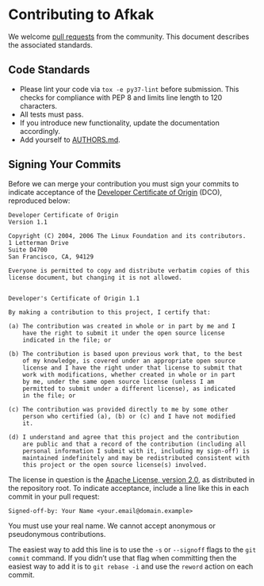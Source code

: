 # Contributing to Afkak

We welcome [pull requests](https://help.github.com/articles/about-pull-requests/) from the community.
This document describes the associated standards.

## Code Standards

* Please lint your code via `tox -e py37-lint` before submission.
  This checks for compliance with PEP 8 and limits line length to 120 characters.
* All tests must pass.
* If you introduce new functionality, update the documentation accordingly.
* Add yourself to [AUTHORS.md](./AUTHORS.md).

## Signing Your Commits

Before we can merge your contribution you must sign your commits to indicate acceptance of the [Developer Certificate of Origin](http://developercertificate.org/) (DCO), reproduced below:

    Developer Certificate of Origin
    Version 1.1

    Copyright (C) 2004, 2006 The Linux Foundation and its contributors.
    1 Letterman Drive
    Suite D4700
    San Francisco, CA, 94129

    Everyone is permitted to copy and distribute verbatim copies of this
    license document, but changing it is not allowed.


    Developer's Certificate of Origin 1.1

    By making a contribution to this project, I certify that:

    (a) The contribution was created in whole or in part by me and I
        have the right to submit it under the open source license
        indicated in the file; or

    (b) The contribution is based upon previous work that, to the best
        of my knowledge, is covered under an appropriate open source
        license and I have the right under that license to submit that
        work with modifications, whether created in whole or in part
        by me, under the same open source license (unless I am
        permitted to submit under a different license), as indicated
        in the file; or

    (c) The contribution was provided directly to me by some other
        person who certified (a), (b) or (c) and I have not modified
        it.

    (d) I understand and agree that this project and the contribution
        are public and that a record of the contribution (including all
        personal information I submit with it, including my sign-off) is
        maintained indefinitely and may be redistributed consistent with
        this project or the open source license(s) involved.

The license in question is the [Apache License, version 2.0](./LICENSE), as distributed in the repository root.
To indicate acceptance, include a line like this in each commit in your pull request:

    Signed-off-by: Your Name <your.email@domain.example>

You must use your real name.
We cannot accept anonymous or pseudonymous contributions.

The easiest way to add this line is to use the `-s` or `--signoff` flags to the `git commit` command.
If you didn’t use that flag when committing then the easiest way to add it is to `git rebase -i` and use the `reword` action on each commit.
